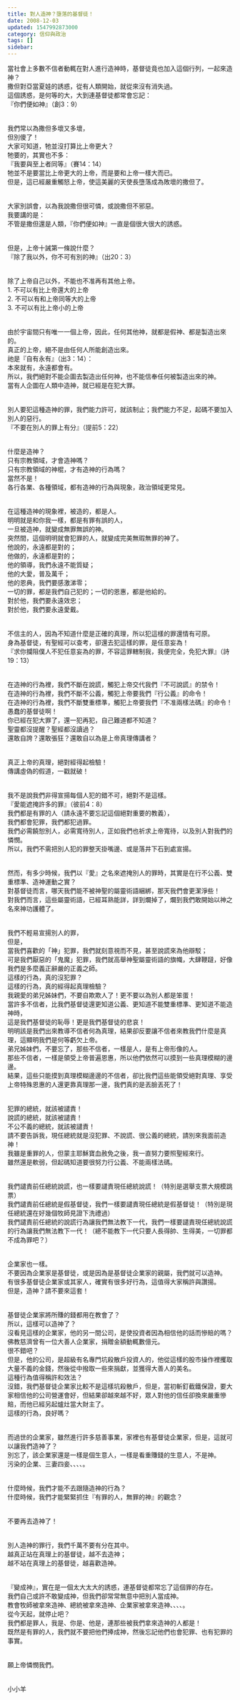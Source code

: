 ```yaml
---
title: 對人造神？墮落的基督徒！
date: 2008-12-03
updated: 1547992873000
category: 信仰與政治
tags: []
sidebar: 
---
```


<p>當社會上多數不信者動輒在對人進行造神時，基督徒竟也加入這個行列，一起來造神？<br/><!--more-->撒但對亞當夏娃的誘惑，從有人類開始，就從來沒有消失過。<br/>這個誘惑，是何等的大，大到連基督徒都常會忘記：<br/>『你們便如神』（創3：9）<br/><br/><br/>我們常以為撒但多壞又多壞，<br/>但別傻了！<br/>大家可知道，牠並沒打算比上帝更大？<br/>牠要的，其實也不多：<br/>『我要與至上者同等』（賽14：14）<br/>牠並不是要當比上帝更大的上帝，而是要和上帝一樣大而已。<br/>但是，這已經嚴重觸怒上帝，使這美麗的天使長墮落成為敗壞的撒但了。<br/><br/><br/>大家別誤會，以為我說撒但很可憐，或說撒但不邪惡。<br/>我要講的是：<br/>不管是撒但還是人類，『你們便如神』一直是個很大很大的誘惑。<br/><br/><br/>但是，上帝十誡第一條說什麼？<br/>『除了我以外，你不可有別的神』（出20：3）<br/><br/><br/>除了上帝自己以外，不能也不准再有其他上帝。<br/>1.	不可以有比上帝還大的上帝<br/>2.	不可以有和上帝同等大的上帝<br/>3.	不可以有比上帝小的上帝<br/><br/><br/>由於宇宙間只有唯一一個上帝，因此，任何其他神，就都是假神、都是製造出來的。<br/>真正的上帝，絕不是由任何人所能創造出來。<br/>祂是『自有永有』（出3：14）：<br/>本來就有，永遠都會有。<br/>所以，我們絕對不能企圖去製造出任何神，也不能信奉任何被製造出來的神。<br/>當有人企圖在人類中造神，就已經是在犯大罪。<br/><br/><br/>別人要犯這種造神的罪，我們能力許可，就該制止；我們能力不足，起碼不要加入別人的惡行。<br/>『不要在別人的罪上有分』（提前5：22）<br/><br/><br/>什麼是造神？<br/>只有宗教領域，才會造神嗎？<br/>只有宗教領域的神棍，才有造神的行為嗎？<br/>當然不是！<br/>各行各業、各種領域，都有造神的行為與現象，政治領域更常見。<br/><br/><br/>在這種造神的現象裡，被造的，都是人。<br/>明明就是和你我一樣，都是有罪有誤的人，<br/>一旦被造神，就變成無罪無誤的神。<br/>突然間，這個明明就會犯罪的人，就變成完美無瑕無罪的神了。<br/>他說的，永遠都是對的；<br/>他做的，永遠都是對的；<br/>他的領導，我們永遠不能質疑；<br/>他的大愛，普及萬千；<br/>他的恩典，我們要感激涕零；<br/>一切的罪，都是我們自己犯的；一切的恩惠，都是他給的。<br/>對於他，我們要永遠效忠；<br/>對於他，我們要永遠愛戴。<br/><br/><br/>不信主的人，因為不知道什麼是正確的真理，所以犯這樣的罪還情有可原。<br/>身為基督徒，有聖經可以查考，卻還去犯這樣的罪，是任意妄為！<br/>『求你攔阻僕人不犯任意妄為的罪，不容這罪轄制我，我便完全，免犯大罪』（詩19：13）<br/><br/><br/>在造神的行為裡，我們不斷在說謊，觸犯上帝交代我們『不可說謊』的禁令！<br/>在造神的行為裡，我們不斷不公義，觸犯上帝要我們『行公義』的命令！<br/>在造神的行為裡，我們不斷雙重標準，觸犯上帝要我們『不准兩樣法碼』的命令！<br/>愚蠢的基督徒啊！<br/>你已經在犯大罪了，還一犯再犯，自己難道都不知道？<br/>聖靈都沒提醒？聖經都沒讀過？<br/>還敢自誇？還敢張狂？還敢自以為是上帝真理傳講者？<br/><br/><br/>真正上帝的真理，絕對經得起檢驗！<br/>傳講虛偽的假道，一戳就破！<br/><br/><br/>我不是說我們非得宣揚每個人犯的錯不可，絕對不是這樣。<br/>『愛能遮掩許多的罪』（彼前4：8）<br/>我們都是有罪的人（請永遠不要忘記這個絕對重要的教義），<br/>我們都會犯罪，我們都犯過罪。<br/>我們必需饒恕別人，必需寬待別人，正如我們也祈求上帝寬待，以及別人對我們的憐憫。<br/>所以，我們不需把別人犯的罪整天掛嘴邊、或是落井下石到處宣揚。<br/><br/><br/>然而，有多少時候，我們以『愛』之名來遮掩別人的罪時，其實是在行不公義、雙重標準、造神運動之實？<br/>對基督徒而言，哪天我們能不被神聖的屬靈術語綑綁，那天我們會更潔淨些！<br/>對我們而言，這些屬靈術語，已經耳熟能詳，詳到爛掉了，爛到我們敢開始以神之名來神功護體了。<br/><br/><br/>我們不輕易宣揚別人的罪，<br/>但是， <br/>當我們喜歡的「神」犯罪，我們就刻意視而不見，甚至說謊來為他辯駁；<br/>可是我們厭惡的「鬼魔」犯罪，我們就高舉神聖屬靈術語的旗幟，大肆鞭躂，好像我們是多麼義正辭嚴的正義之師。<br/>這樣的行為，真的沒犯罪？<br/>這樣的行為，真的經得起真理檢驗？<br/>我親愛的弟兄姊妹們，不要自欺欺人了！更不要以為別人都是笨蛋！<br/>當許多不信者，比我們基督徒還更知道公義、更知道不能雙重標準、更知道不能造神時，<br/>這是我們基督徒的恥辱！更是我們基督徒的悲哀！<br/>明明該是我們出來教導不信者何為真理，結果卻反要讓不信者來教我們什麼是真理，這顯明我們是何等虧欠上帝。<br/>弟兄姊妹們，不要忘了，那些不信者，一樣是人，是有上帝形像的人。<br/>那些不信者，一樣是領受上帝普遍恩惠，所以他們依然可以摸到一些真理模糊的邊邊。<br/>結果，這些只能摸到真理模糊邊邊的不信者，卻比我們這些能領受絕對真理、享受上帝特殊恩惠的人還更靠真理那一邊，我們真的是丟臉丟死了！<br/><br/><br/>犯罪的總統，就該被譴責！<br/>說謊的總統，就該被譴責！<br/>不公不義的總統，就該被譴責！<br/>請不要告訴我，現任總統就是沒犯罪、不說謊、很公義的總統，請別來我面前造神！<br/>我雖是重罪的人，但蒙主耶穌寶血赦免之後，我一直努力要照聖經來行。<br/>雖然還是軟弱，但起碼知道要很努力行公義、不能兩樣法碼。<br/><br/><br/>我們譴責前任總統說謊，也一樣要譴責現任總統說謊！（特別是選舉支票大規模跳票）<br/>我們譴責前任總統是假基督徒，我們一樣要譴責現任總統是假基督徒！（特別是現任總統還在好幾個牧師見證下洗禮過）<br/>我們譴責前任總統的說謊行為讓我們無法教下一代，我們一樣要譴責現任總統說謊的行為讓我們無法教下一代！（總不能教下一代只要人長得帥、生得美，一切罪都不成為罪吧？）<br/><br/><br/>企業家也一樣。<br/>不要因為企業家是基督徒，或是因為是基督徒企業家的親屬，我們就可以造神。<br/>有很多基督徒企業家或其家人，確實有很多好行為，這值得大家稱許與讚揚。<br/>但是，造神？請不要來這套！<br/><br/><br/>基督徒企業家將所賺的錢都用在教會了？<br/>所以，這樣可以造神了？<br/>沒看見這樣的企業家，他的另一間公司，是使投資者因為相信他的話而慘賠的嗎？<br/>佛教慈濟曾有一位大善人企業家，捐贈金額動輒數億元。<br/>很不錯吧？<br/>但是，他的公司，是超級有名專門坑殺散戶投資人的，他從這樣的股市操作裡攫取大量不義的金錢，然後從中撥取一些來捐獻，並獲得大善人的美名。<br/>這種行為值得稱許和效法？<br/>沒錯，我們基督徒企業家比較不是這樣坑殺散戶，但是，當初斬釘截鐵保證，要大家相信他的公司營運會好，但結果卻越來越不好，眾人對他的信任卻換來嚴重慘賠，而他已經另起爐灶當大財主了。<br/>這樣的行為，良好嗎？<br/><br/><br/>而過世的企業家，雖然進行許多慈善事業，家裡也有基督徒企業家，但是，這就可以讓我們造神了？<br/>別忘了，該企業家還是一樣是個生意人，一樣是看重賺錢的生意人，不是神。<br/>污染的企業、三妻四妾、、、、。<br/><br/><br/>什麼時候，我們才能不去跟隨造神的行為？<br/>什麼時候，我們才能緊緊抓住『有罪的人，無罪的神』的觀念？<br/><br/><br/>不要再去造神了！<br/><br/><br/>別人造神的罪行，我們千萬不要有分在其中。<br/>越真正站在真理上的基督徒，越不去造神；<br/>越不站在真理上的基督徒，越喜歡造神。<br/><br/><br/>『變成神』，實在是一個太大太大的誘惑，連基督徒都常忘了這個罪的存在。<br/>我們自己或許不敢變成神，但我們卻常常無意中把別人當成神。<br/>教會牧師被拿來造神、總統被拿來造神、企業家被拿來造神、、、、。<br/>從今天起，就停止吧？<br/>我們都是罪人，我是、你是、他是，連那些被我們拿來造神的人都是！<br/>既然是有罪的人，我們就不要把他們捧成神，然後忘記他們也會犯罪、也有犯罪的事實。<br/><br/><br/>願上帝憐憫我們。<br/><br/><br/>小小羊<br/></p>